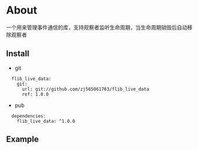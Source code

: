 # About

一个用来管理事件通信的库，支持观察者监听生命周期，当生命周期销毁后自动移除观察者

## Install
* git
```
  flib_live_data:
    git:
      url: git://github.com/zj565061763/flib_live_data
      ref: 1.0.0
```

* pub
```
  dependencies:
    flib_live_data: ^1.0.0
```

## Example